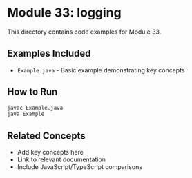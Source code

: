 # Module 33: logging

This directory contains code examples for Module 33.

## Examples Included

- `Example.java` - Basic example demonstrating key concepts

## How to Run

```bash
javac Example.java
java Example
```

## Related Concepts

- Add key concepts here
- Link to relevant documentation
- Include JavaScript/TypeScript comparisons
